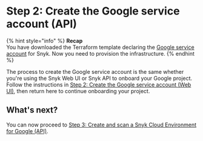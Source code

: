 # Step 2: Create the Google service account (API)

{% hint style="info" %}
**Recap**\
You have downloaded the Terraform template declaring the [Google service account](https://cloud.google.com/iam/docs/service-accounts) for Snyk. Now you need to provision the infrastructure.
{% endhint %}

The process to create the Google service account is the same whether you're using the Snyk Web UI or Snyk API to onboard your Google project. Follow the instructions in [Step 2: Create the Google service account (Web UI)](../snyk-cloud-for-google-web-ui/step-2-create-the-google-service-account-api.md), then return here to continue onboarding your project.

## What's next?

You can now proceed to [Step 3: Create and scan a Snyk Cloud Environment for Google (API)](step-3-create-and-scan-a-snyk-cloud-environment-for-google-api.md).
